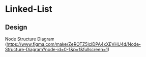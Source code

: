 # Linked-List

## Design
Node Structure Diagram (https://www.figma.com/make/ZeROTZ5IcIDPA4xXEVHU4d/Node-Structure-Diagram?node-id=0-1&p=f&fullscreen=1)
